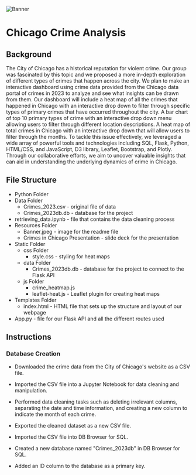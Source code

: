 ![Banner](https://github.com/MidnightAlex6/Chicago-Crime-Analysis/assets/126301312/e3234d94-55db-4905-8a0c-0479cf623ff6)

# Chicago Crime Analysis

## Background

The City of Chicago has a historical reputation for violent crime. Our group was fascinated by this topic and we proposed a more in-depth exploration of different types of crimes that happen across the city. We plan to make an interactive dashboard using crime data provided from the Chicago data portal of crimes in 2023 to analyze and see what insights can be drawn from them. Our dashboard will include a heat map of all the crimes that happened in Chicago with an interactive drop down to filter through specific types of primary crimes that have occurred throughout the city. A bar chart of top 10 primary types of crime with an interactive drop down menu allowing users to filter through different location descriptions. A heat map of total crimes in Chicago with an interactive drop down that will allow users to filter through the months. To tackle this issue effectively, we leveraged a wide array of powerful tools and technologies including SQL, Flask, Python, HTML/CSS, and JavaScript, D3 library, Leaflet, Bootstrap, and Plotly. Through our collaborative efforts, we aim to uncover valuable insights that can aid in understanding the underlying dynamics of crime in Chicago.

## File Structure

- Python Folder
- Data Folder
  - Crimes_2023.csv - original file of data
  - Crimes_2023db.db - database for the project
- retrieving_data.ipynb - file that contains the data cleaning process
- Resources Folder
  - Banner.jpeg - image for the readme file
  - Crimes in Chicago Presentation - slide deck for the presentation
- Static Folder
  - css Folder
    - style.css - styling for heat maps
  - data Folder
    - Crimes_2023db.db - database for the project to connect to the Flask API
  - js Folder
    - crime_heatmap.js
    - leaflet-heat.js - Leaflet plugin for creating heat maps
- Templates Folder
  - index.html - HTML file that sets up the structure and layout of our webpage
- App.py - file for our Flask API and all the different routes used


## Instructions

### Database Creation

- Downloaded the crime data from the City of Chicago's website as a CSV file.

- Imported the CSV file into a Jupyter Notebook for data cleaning and manipulation.

- Performed data cleaning tasks such as deleting irrelevant columns, separating the date and time information, and creating a new column to indicate the month of each crime.

- Exported the cleaned dataset as a new CSV file.

- Imported the CSV file into DB Browser for SQL.

- Created a new database named "Crimes_2023db" in DB Browser for SQL.

- Added an ID column to the database as a primary key.

